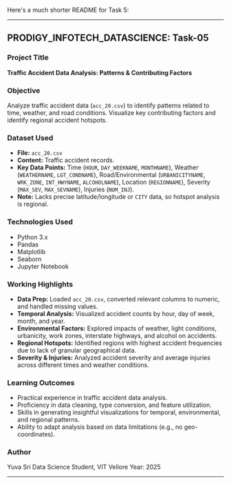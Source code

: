 Here's a much shorter README for Task 5:

---

## PRODIGY_INFOTECH_DATASCIENCE: Task-05

### Project Title
**Traffic Accident Data Analysis: Patterns & Contributing Factors**

### Objective
Analyze traffic accident data (`acc_20.csv`) to identify patterns related to time, weather, and road conditions. Visualize key contributing factors and identify regional accident hotspots.

### Dataset Used
* **File:** `acc_20.csv`
* **Content:** Traffic accident records.
* **Key Data Points:** Time (`HOUR`, `DAY_WEEKNAME`, `MONTHNAME`), Weather (`WEATHERNAME`, `LGT_CONDNAME`), Road/Environmental (`URBANICITYNAME`, `WRK_ZONE`, `INT_HWYNAME`, `ALCOHOLNAME`), Location (`REGIONNAME`), Severity (`MAX_SEV`, `MAX_SEVNAME`), Injuries (`NUM_INJ`).
* **Note:** Lacks precise latitude/longitude or `CITY` data, so hotspot analysis is regional.

### Technologies Used
* Python 3.x
* Pandas
* Matplotlib
* Seaborn
* Jupyter Notebook

### Working Highlights
* **Data Prep:** Loaded `acc_20.csv`, converted relevant columns to numeric, and handled missing values.
* **Temporal Analysis:** Visualized accident counts by hour, day of week, month, and year.
* **Environmental Factors:** Explored impacts of weather, light conditions, urbanicity, work zones, interstate highways, and alcohol on accidents.
* **Regional Hotspots:** Identified regions with highest accident frequencies due to lack of granular geographical data.
* **Severity & Injuries:** Analyzed accident severity and average injuries across different times and weather conditions.

### Learning Outcomes
* Practical experience in traffic accident data analysis.
* Proficiency in data cleaning, type conversion, and feature utilization.
* Skills in generating insightful visualizations for temporal, environmental, and regional patterns.
* Ability to adapt analysis based on data limitations (e.g., no geo-coordinates).

### Author
Yuva Sri
Data Science Student, VIT Vellore
Year: 2025

---
